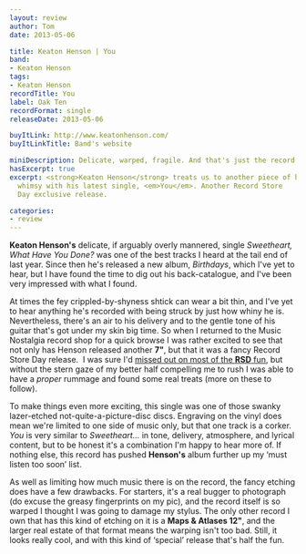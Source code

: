 ```yaml
---
layout: review
author: Tom
date: 2013-05-06

title: Keaton Henson | You
band:
- Keaton Henson
tags:
- Keaton Henson
recordTitle: You
label: Oak Ten
recordFormat: single
releaseDate: 2013-05-06

buyItLink: http://www.keatonhenson.com/
buyItLinkTitle: Band's website

miniDescription: Delicate, warped, fragile. And that's just the record itself!
hasExcerpt: true
excerpt: <strong>Keaton Henson</strong> treats us to another piece of his love-lorn
  whimsy with his latest single, <em>You</em>. Another Record Store
  Day exclusive release.

categories:
- review
---
```


**Keaton Henson's** delicate, if arguably overly mannered, single *Sweetheart, What Have You Done?* was one of the best tracks I heard at the tail end of last year. Since then he's released a new album, *Birthdays*, which I've yet to hear, but I have found the time to dig out his back-catalogue, and I've been very impressed with what I found.

At times the fey crippled-by-shyness shtick can wear a bit thin, and I've yet to hear anything he's recorded with being struck by just how whiny he is. Nevertheless, there's an air to his delivery and to the gentle tone of his guitar that's got under my skin big time. So when I returned to the Music Nostalgia record shop for a quick browse I was rather excited to see that not only has Henson released another **7"**, but that it was a fancy Record Store Day release.  I was sure I'd [missed out on most of the **RSD** fun](http://eatenbymonsters/review/davy-graham-record-store-day/), but without the stern gaze of my better half compelling me to rush I was able to have a _proper_ rummage and found some real treats (more on these to follow).

To make things even more exciting, this single was one of those swanky lazer-etched not-quite-a-picture-disc discs. Engraving on the vinyl does mean we're limited to one side of music only, but that one track is a corker. *You* is very similar to *Sweetheart...* in tone, delivery, atmosphere, and lyrical content, but to be honest it's a combination I'm happy to hear more of. If nothing else, this record has pushed **Henson's** album further up my ‘must listen too soon’ list.

As well as limiting how much music there is on the record, the fancy etching does have a few drawbacks. For starters, it's a real bugger to photograph (do excuse the greasy fingerprints on my pic), and the record itself is so warped I thought I was going to damage my stylus. The only other record I own that has this kind of etching on it is a **Maps & Atlases 12"**, and the larger real estate of that format means the warping isn't too bad. Still, it looks really cool, and with this kind of ‘special’ release that's half the fun.



